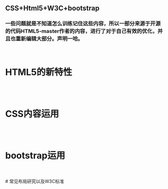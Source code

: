 ﻿
## CSS+Html5+W3C+bootstrap


### 一些问题就是不知道怎么训练记住这些内容，所以一部分来源于开源的代码HTML5-master作者的内容，进行了对于自己有效的优化，并且也重新编辑大部分。声明一哈。
<br> 

# HTML5的新特性
<br> 
<br> 

# CSS内容运用
<br> 
<br> 

# bootstrap运用
<br> 
<br> 
# 常见布局研究以及W3C标准
<br> 
<br> 

